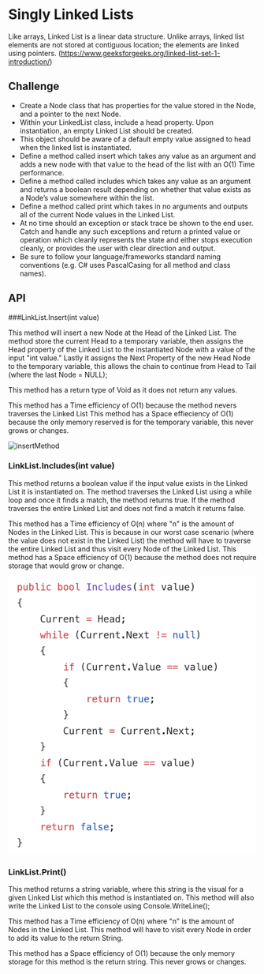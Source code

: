 # Singly Linked Lists

Like arrays, Linked List is a linear data structure. Unlike arrays, linked list elements are not stored at contiguous location; the elements are linked using pointers.
(https://www.geeksforgeeks.org/linked-list-set-1-introduction/)


## Challenge

- Create a Node class that has properties for the value stored in the Node, and a pointer to the next Node.
- Within your LinkedList class, include a head property. Upon instantiation, an empty Linked List should be created.
- This object should be aware of a default empty value assigned to head when the linked list is instantiated.
- Define a method called insert which takes any value as an argument and adds a new node with that value to the head of the list with an O(1) Time performance.
- Define a method called includes which takes any value as an argument and returns a boolean result depending on whether that value exists as a Node’s value somewhere within the list.
- Define a method called print which takes in no arguments and outputs all of the current Node values in the Linked List.
- At no time should an exception or stack trace be shown to the end user. Catch and handle any such exceptions and return a printed value or operation which cleanly represents the state and either stops execution cleanly, or provides the user with clear direction and output.
- Be sure to follow your language/frameworks standard naming conventions (e.g. C# uses PascalCasing for all method and class names).


## API

###LinkList.Insert(int value)

This method will insert a new Node at the Head of the Linked List.
The method store the current Head to a temporary variable, then assigns the Head property of the Linked List to the instantiated Node with a value of the input "int value." Lastly it assigns the Next Property of the new Head Node to the temporary variable, this allows the chain to continue from Head to Tail (where the last Node = NULL);

This method has a return type of Void as it does not return any values.

This method has a Time efficiency of O(1) because the method nevers traverses the Linked List
This method has a Space effieciency of O(1) because the only memory reserved is for the temporary variable, this never grows or changes.

![insertMethod](../Assets/insertMethod.png)

### LinkList.Includes(int value)
This method returns a boolean value if the input value exists in the Linked List it is instantiated on. The method traverses the Linked List using a while loop and once it finds a match, the method returns true. If the method traverses the entire Linked List and does not find a match it returns false.

This method has a Time efficiency of O(n) where "n" is the amount of Nodes in the Linked List. This is because in our worst case scenario (where the value does not exist in the Linked List) the method will have to traverse the entire Linked List and thus visit every Node of the Linked List.
This method has a Space efficiency of O(1) because the method does not require storage that would grow or change.

![includesMethod](Assets/includesMethod.png)

### LinkList.Print()
This method returns a string variable, where this string is the visual for a given Linked List which this method is instantiated on. This method will also write the Linked List to the console using Console.WriteLine();

This method has a Time efficiency of O(n) where "n" is the amount of Nodes in the Linked List. This method will have to visit every Node in order to add its value to the return String. 

This method has a Space efficiency of O(1) because the only memory storage for this method is the return string. This never grows or changes.
